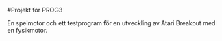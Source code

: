 #Projekt för PROG3

En spelmotor och ett testprogram för en utveckling av Atari Breakout med en fysikmotor.
